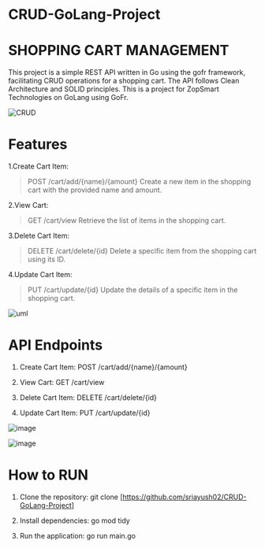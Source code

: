 # CRUD-GoLang-Project

# SHOPPING CART MANAGEMENT
This project is a simple REST API written in Go using the gofr framework, facilitating CRUD operations for a shopping cart. The API follows Clean Architecture and SOLID principles.
This is a project for ZopSmart Technologies on GoLang using GoFr.


![CRUD](https://github.com/sriayush02/CRUD-GoLang-Project/assets/83555352/cf36e77f-98a6-4615-9e28-ef780203566d)






# Features
1.Create Cart Item:
> POST /cart/add/{name}/{amount}
> Create a new item in the shopping cart with the provided name and amount.

2.View Cart:
> GET /cart/view
> Retrieve the list of items in the shopping cart.

3.Delete Cart Item:
> DELETE /cart/delete/{id}
> Delete a specific item from the shopping cart using its ID.

4.Update Cart Item:
> PUT /cart/update/{id}
> Update the details of a specific item in the shopping cart.



![uml](https://github.com/sriayush02/CRUD-GoLang-Project/assets/83555352/b7f5a98d-597f-4136-b524-48da2c6394fa)


# API Endpoints

1. Create Cart Item:
   POST /cart/add/{name}/{amount}

2. View Cart:
   GET /cart/view

3. Delete Cart Item:
   DELETE /cart/delete/{id}

4. Update Cart Item:
   PUT /cart/update/{id}

![image](https://github.com/sriayush02/CRUD-GoLang-Project/assets/83555352/c46a3ded-406a-443c-8cd9-71b685c57d26)

![image](https://github.com/sriayush02/CRUD-GoLang-Project/assets/83555352/9c708e08-aaa3-4468-bbd5-56429e8d3ff8)



# How to RUN 

1. Clone the repository:
   git clone [https://github.com/sriayush02/CRUD-GoLang-Project]

2. Install dependencies:
   go mod tidy

3. Run the application:
   go run main.go


